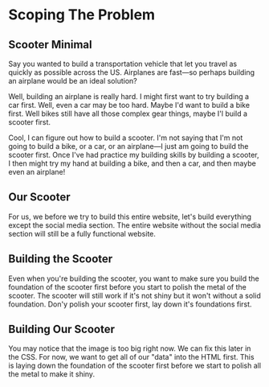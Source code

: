 # Scoping The Problem

## Scooter Minimal

Say you wanted to build a transportation vehicle that let you travel as quickly as possible across the US. Airplanes are fast—so perhaps building an airplane would be an ideal solution?

Well, building an airplane is really hard. I might first want to try building a car first. Well, even a car may be too hard. Maybe I'd want to build a bike first. Well bikes still have all those complex gear things, maybe I'l build a scooter first.

Cool, I can figure out how to build a scooter. I'm not saying that I'm not going to build a bike, or a car, or an airplane—I just am going to build the scooter first. Once I've had practice my building skills by building a scooter, I then might try my hand at building a bike, and then a car, and then maybe even an airplane!

## Our Scooter

For us, we before we try to build this entire website, let's build everything except the social media section. The entire website without the social media section will still be a fully functional website.

## Building the Scooter

Even when you're building the scooter, you want to make sure you build the foundation of the scooter first before you start to polish the metal of the scooter. The scooter will still work if it's not shiny but it won't without a solid foundation. Don'y polish your scooter first, lay down it's foundations first.

## Building Our Scooter

You may notice that the image is too big right now. We can fix this later in the CSS. For now, we want to get all of our "data" into the HTML first. This is laying down the foundation of the scooter first before we start to polish all the metal to make it shiny.